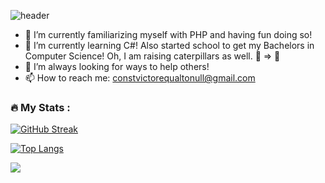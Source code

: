 ![header](https://capsule-render.vercel.app/api?height=400&text=Victor%20Flores!&desc=Welcome%20to%20my%20profile!&fontColor=eefe27&color=000)

- 🔭 I’m currently familiarizing myself with PHP and having fun doing so! 
- 🌱 I’m currently learning C#! Also started school to get my Bachelors in Computer Science! Oh, I am raising caterpillars as well. 🐛 => 🦋
- 🤔 I’m always looking for ways to help others!
- 📫 How to reach me: constvictorequaltonull@gmail.com


### :fire: My Stats :
[![GitHub Streak](http://github-readme-streak-stats.herokuapp.com?user=Miklo1775&theme=dark&background=000000)](https://git.io/streak-stats)

[![Top Langs](https://github-readme-streak-stats.herokuapp.com/api/top-langs/?username=Miklo1775&layout=compact&theme=vision-friendly-dark)](https://github.com/anuraghazra/github-readme-stats)

![](https://komarev.com/ghpvc/?username=Miklo1775)
